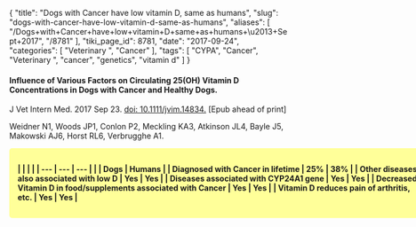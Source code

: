 {
    "title": "Dogs with Cancer have low vitamin D, same as humans",
    "slug": "dogs-with-cancer-have-low-vitamin-d-same-as-humans",
    "aliases": [
        "/Dogs+with+Cancer+have+low+vitamin+D+same+as+humans+\u2013+Sept+2017",
        "/8781"
    ],
    "tiki_page_id": 8781,
    "date": "2017-09-24",
    "categories": [
        "Veterinary ",
        "Cancer"
    ],
    "tags": [
        "CYPA",
        "Cancer",
        "Veterinary ",
        "cancer",
        "genetics",
        "vitamin d"
    ]
}


#### Influence of Various Factors on Circulating 25(OH) Vitamin D Concentrations in Dogs with Cancer and Healthy Dogs.

J Vet Intern Med. 2017 Sep 23. [doi: 10.1111/jvim.14834.](https://doi.org/10.1111/jvim.14834.) <span>[Epub ahead of print]</span>

Weidner N1, Woods JP1, Conlon P2, Meckling KA3, Atkinson JL4, Bayle J5, Makowski AJ6, Horst RL6, Verbrugghe A1.

<div class="border" style="background-color:#FF9;padding:15px;margin:10px 0;border-radius:5px;width:720px">

 **| | | |
| --- | --- | --- |
|  | Dogs | Humans |
| Diagnosed with Cancer in lifetime | 25% | 38% |
| Other diseases also associated with low D | Yes | Yes |
| Diseases associated with CYP24A1 gene  | Yes | Yes |
| Decreased Vitamin D in food/supplements associated with Cancer  | Yes | Yes |
| Vitamin D reduces pain of arthritis, etc. | Yes | Yes |**